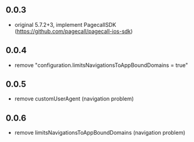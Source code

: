 ## 0.0.3

- original 5.7.2+3, implement PagecallSDK (https://github.com/pagecall/pagecall-ios-sdk)

## 0.0.4

- remove "configuration.limitsNavigationsToAppBoundDomains = true"

## 0.0.5

- remove customUserAgent (navigation problem)

## 0.0.6

- remove limitsNavigationsToAppBoundDomains (navigation problem)
